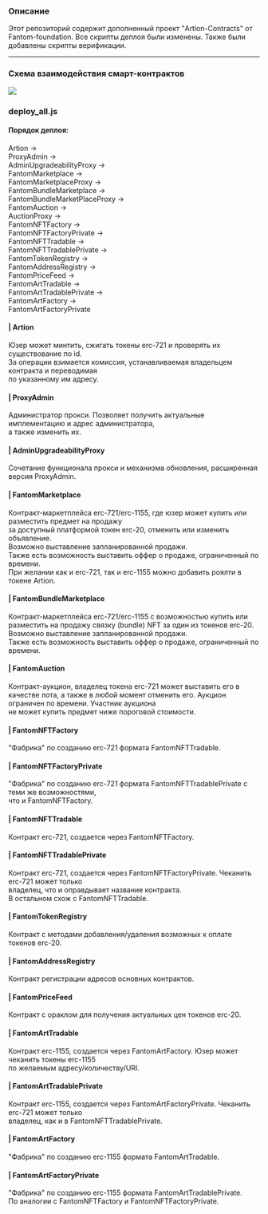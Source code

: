 ### Описание

Этот репозиторий содержит дополненный проект "Artion-Contracts" от Fantom-foundation. 
Все скрипты деплоя были изменены. Также были добавлены скрипты верификации.

***

### Схема взаимодействия смарт-контрактов

![](https://ipfs.io/ipfs/QmPcong3UfkoxAtD4mGvAGtEsNwndtAYH5uAyfkqoPumAL?filename=Fantom_new.png)

### deploy_all.js

#### Порядок деплоя:  

Artion ->  
ProxyAdmin ->  
AdminUpgradeabilityProxy ->  
FantomMarketplace ->  
FantomMarketplaceProxy ->  
FantomBundleMarketplace ->  
FantomBundleMarketPlaceProxy ->  
FantomAuction ->  
AuctionProxy ->  
FantomNFTFactory ->  
FantomNFTFactoryPrivate ->  
FantomNFTTradable ->  
FantomNFTTradablePrivate ->  
FantomTokenRegistry ->  
FantomAddressRegistry ->  
FantomPriceFeed ->  
FantomArtTradable ->  
FantomArtTradablePrivate ->  
FantomArtFactory ->  
FantomArtFactoryPrivate

#### | Artion
Юзер может минтить, сжигать токены erc-721 и проверять их существование по id.  
За операции взимается комиссия, устанавливаемая владельцем контракта и переводимая  
по указанному им адресу.

#### | ProxyAdmin
Администратор прокси. Позволяет получить актуальные имплементацию и адрес администратора,  
а также изменить их.

#### | AdminUpgradeabilityProxy
Сочетание функционала прокси и механизма обновления, расширенная версия ProxyAdmin.

#### | FantomMarketplace
Контракт-маркетплейса erc-721/erc-1155, где юзер может купить или разместить предмет на продажу  
за доступный платформой токен erc-20, отменить или изменить объявление.  
Возможно выставление запланированной продажи.  
Также есть возможность выставить оффер о продаже, ограниченный по времени.  
При желании как и erc-721, так и erc-1155 можно добавить роялти в токене Artion.

#### | FantomBundleMarketplace
Контракт-маркетплейса erc-721/erc-1155 с возможностью купить или разместить на продажу связку (bundle) NFT за один из токенов erc-20. Возможно выставление запланированной продажи.  
Также есть возможность выставить оффер о продаже, ограниченный по времени.

#### | FantomAuction
Контракт-аукцион, владелец токена erc-721 может выставить его в качестве лота, а также в любой момент отменить его. Аукцион ограничен по времени. Участник аукциона  
не может купить предмет ниже пороговой стоимости.

#### | FantomNFTFactory
"Фабрика" по созданию erc-721 формата FantomNFTTradable.

#### | FantomNFTFactoryPrivate
"Фабрика" по созданию erc-721 формата FantomNFTTradablePrivate с теми же возможностями,  
что и FantomNFTFactory.

#### | FantomNFTTradable
Контракт erc-721, cоздается через FantomNFTFactory. 

#### | FantomNFTTradablePrivate
Контракт erc-721, cоздается через FantomNFTFactoryPrivate. Чеканить erc-721 может только  
владелец, что и оправдывает название контракта.  
В остальном схож с FantomNFTTradable.

#### | FantomTokenRegistry
Контракт с методами добавления/удаления возможных к оплате токенов erc-20.

#### | FantomAddressRegistry
Контракт регистрации адресов основных контрактов.

#### | FantomPriceFeed
Контракт с ораклом для получения актуальных цен токенов erc-20.

#### | FantomArtTradable
Контракт erc-1155, cоздается через FantomArtFactory. Юзер может чеканить токены erc-1155  
по желаемым адресу/количеству/URI.

#### | FantomArtTradablePrivate
Контракт erc-1155, cоздается через FantomArtFactoryPrivate. Чеканить erc-721 может только  
владелец, как и в FantomNFTTradablePrivate.

#### | FantomArtFactory
"Фабрика" по созданию erc-1155 формата FantomArtTradable.

#### | FantomArtFactoryPrivate
"Фабрика" по созданию erc-1155 формата FantomArtTradablePrivate.  
По аналогии с FantomNFTFactory и FantomNFTFactoryPrivate.